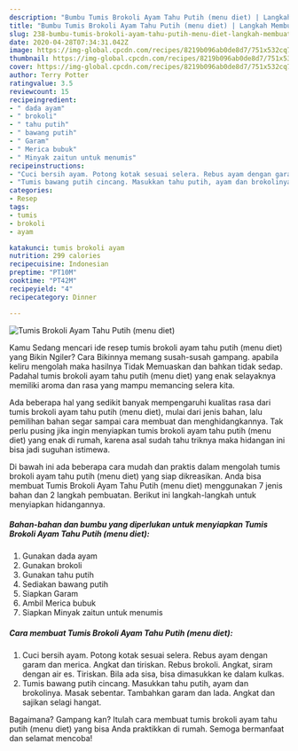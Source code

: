 ```yaml
---
description: "Bumbu Tumis Brokoli Ayam Tahu Putih (menu diet) | Langkah Membuat Tumis Brokoli Ayam Tahu Putih (menu diet) Yang Bikin Ngiler"
title: "Bumbu Tumis Brokoli Ayam Tahu Putih (menu diet) | Langkah Membuat Tumis Brokoli Ayam Tahu Putih (menu diet) Yang Bikin Ngiler"
slug: 238-bumbu-tumis-brokoli-ayam-tahu-putih-menu-diet-langkah-membuat-tumis-brokoli-ayam-tahu-putih-menu-diet-yang-bikin-ngiler
date: 2020-04-28T07:34:31.042Z
image: https://img-global.cpcdn.com/recipes/8219b096ab0de8d7/751x532cq70/tumis-brokoli-ayam-tahu-putih-menu-diet-foto-resep-utama.jpg
thumbnail: https://img-global.cpcdn.com/recipes/8219b096ab0de8d7/751x532cq70/tumis-brokoli-ayam-tahu-putih-menu-diet-foto-resep-utama.jpg
cover: https://img-global.cpcdn.com/recipes/8219b096ab0de8d7/751x532cq70/tumis-brokoli-ayam-tahu-putih-menu-diet-foto-resep-utama.jpg
author: Terry Potter
ratingvalue: 3.5
reviewcount: 15
recipeingredient:
- " dada ayam"
- " brokoli"
- " tahu putih"
- " bawang putih"
- " Garam"
- " Merica bubuk"
- " Minyak zaitun untuk menumis"
recipeinstructions:
- "Cuci bersih ayam. Potong kotak sesuai selera. Rebus ayam dengan garam dan merica. Angkat dan tiriskan. Rebus brokoli. Angkat, siram dengan air es. Tiriskan. Bila ada sisa, bisa dimasukkan ke dalam kulkas."
- "Tumis bawang putih cincang. Masukkan tahu putih, ayam dan brokolinya. Masak sebentar. Tambahkan garam dan lada. Angkat dan sajikan selagi hangat."
categories:
- Resep
tags:
- tumis
- brokoli
- ayam

katakunci: tumis brokoli ayam 
nutrition: 299 calories
recipecuisine: Indonesian
preptime: "PT10M"
cooktime: "PT42M"
recipeyield: "4"
recipecategory: Dinner

---
```



![Tumis Brokoli Ayam Tahu Putih (menu diet)](https://img-global.cpcdn.com/recipes/8219b096ab0de8d7/751x532cq70/tumis-brokoli-ayam-tahu-putih-menu-diet-foto-resep-utama.jpg)

Kamu Sedang mencari ide resep tumis brokoli ayam tahu putih (menu diet) yang Bikin Ngiler? Cara Bikinnya memang susah-susah gampang. apabila keliru mengolah maka hasilnya Tidak Memuaskan dan bahkan tidak sedap. Padahal tumis brokoli ayam tahu putih (menu diet) yang enak selayaknya memiliki aroma dan rasa yang mampu memancing selera kita.



Ada beberapa hal yang sedikit banyak mempengaruhi kualitas rasa dari tumis brokoli ayam tahu putih (menu diet), mulai dari jenis bahan, lalu pemilihan bahan segar sampai cara membuat dan menghidangkannya. Tak perlu pusing jika ingin menyiapkan tumis brokoli ayam tahu putih (menu diet) yang enak di rumah, karena asal sudah tahu triknya maka hidangan ini bisa jadi suguhan istimewa.


Di bawah ini ada beberapa cara mudah dan praktis dalam mengolah tumis brokoli ayam tahu putih (menu diet) yang siap dikreasikan. Anda bisa membuat Tumis Brokoli Ayam Tahu Putih (menu diet) menggunakan 7 jenis bahan dan 2 langkah pembuatan. Berikut ini langkah-langkah untuk menyiapkan hidangannya.

<!--inarticleads1-->

##### Bahan-bahan dan bumbu yang diperlukan untuk menyiapkan Tumis Brokoli Ayam Tahu Putih (menu diet):

1. Gunakan  dada ayam
1. Gunakan  brokoli
1. Gunakan  tahu putih
1. Sediakan  bawang putih
1. Siapkan  Garam
1. Ambil  Merica bubuk
1. Siapkan  Minyak zaitun untuk menumis




<!--inarticleads2-->

##### Cara membuat Tumis Brokoli Ayam Tahu Putih (menu diet):

1. Cuci bersih ayam. Potong kotak sesuai selera. Rebus ayam dengan garam dan merica. Angkat dan tiriskan. Rebus brokoli. Angkat, siram dengan air es. Tiriskan. Bila ada sisa, bisa dimasukkan ke dalam kulkas.
1. Tumis bawang putih cincang. Masukkan tahu putih, ayam dan brokolinya. Masak sebentar. Tambahkan garam dan lada. Angkat dan sajikan selagi hangat.




Bagaimana? Gampang kan? Itulah cara membuat tumis brokoli ayam tahu putih (menu diet) yang bisa Anda praktikkan di rumah. Semoga bermanfaat dan selamat mencoba!
